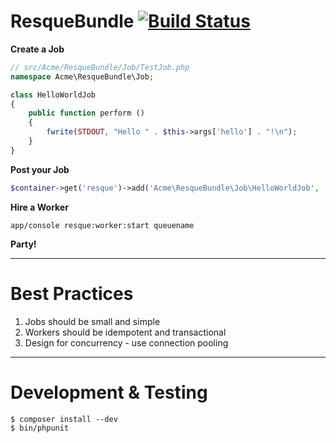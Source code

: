 # ResqueBundle [![Build Status](https://travis-ci.org/ShonM/ResqueBundle.png?branch=master)](https://travis-ci.org/ShonM/ResqueBundle)

**Create a Job**

```php
// src/Acme/ResqueBundle/Job/TestJob.php
namespace Acme\ResqueBundle\Job;

class HelloWorldJob
{
    public function perform ()
    {
        fwrite(STDOUT, "Hello " . $this->args['hello'] . "!\n");
    }
}
```

**Post your Job**

```php
$container->get('resque')->add('Acme\ResqueBundle\Job\HelloWorldJob', 'queuename', array('hello' => 'world'));
```

**Hire a Worker**

```app/console resque:worker:start queuename```

**Party!**

---

# Best Practices

 1. Jobs should be small and simple
 2. Workers should be idempotent and transactional
 3. Design for concurrency - use connection pooling

---

# Development & Testing

```
$ composer install --dev
$ bin/phpunit
```
